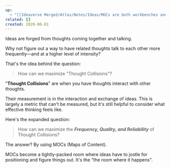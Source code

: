 ```yaml
---
up:
  - "[[Ideaverse Merged/Atlas/Notes/Ideas/MOCs are both workbenches and maps]]"
related: []
created: 2020-06-01
---
```


Ideas are forged from thoughts coming together and talking. 

Why not figure out a way to have related thoughts talk to each other more frequently—and at a higher level of intensity?

That's the idea behind the question: 

> How can we maximize "Thought Collisions"?

"**Thought Collisions**" are when you have thoughts interact with other thoughts. 

Their measurement is in the interaction and exchange of ideas. This is largely a metric that can't be measured, but it's still helpful to consider what effective thinking feels like.

Here's the expanded question:

> How can we maximize the ***Frequency, Quality, and Reliability*** of Thought Collisions?

The answer? By using MOCs (Maps of Content). 

MOCs become a tightly-packed room where ideas have to jostle for positioning and figure things out. It's the “the room where it happens".


